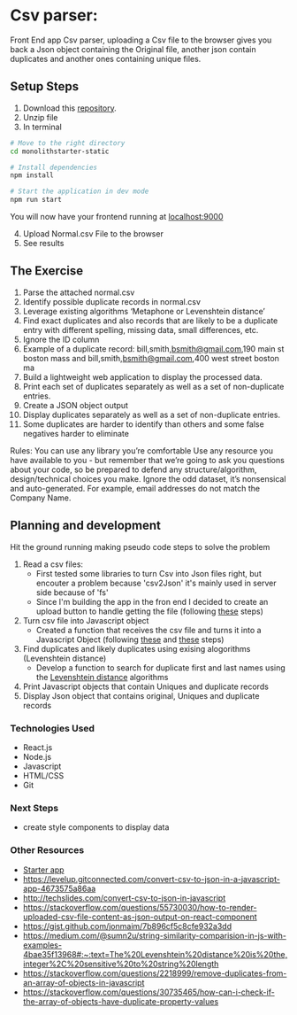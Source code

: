 # Csv parser:

Front End app Csv parser, uploading a Csv file to the browser gives you back a Json object containing the Original file, another json contain duplicates and another ones containing unique files.


## Setup Steps

1. Download this [repository](https://github.com/Frankazo/csv-parser/archive/master.zip).
2. Unzip file
3. In terminal
```bash
# Move to the right directory
cd monolithstarter-static

# Install dependencies
npm install

# Start the application in dev mode
npm run start
```
You will now have your frontend running at [localhost:9000](http://localhost:9000/)

4. Upload Normal.csv File to the browser
5. See results

## The Exercise

1. Parse the attached normal.csv
2. Identify possible duplicate records in normal.csv
3. Leverage existing algorithms ‘Metaphone or Levenshtein distance’
4. Find exact duplicates and also records that are likely to be a duplicate entry with different spelling, missing data, small differences, etc.
5. Ignore the ID column
6. Example of a duplicate record: bill,smith,bsmith@gmail.com,190 main st boston mass and bill,smith,bsmith@gmail.com,400 west street boston ma
7. Build a lightweight web application to display the processed data.
8. Print each set of duplicates separately as well as a set of non-duplicate entries.
9. Create a JSON object output
10. Display duplicates separately as well as a set of non-duplicate entries.
11. Some duplicates are harder to identify than others and some false negatives harder to eliminate

Rules:
You can use any library you’re comfortable
Use any resource you have available to you - but remember that we’re going to ask you questions about your code, so be prepared to defend any structure/algorithm, design/technical choices you make.
Ignore the odd dataset, it’s nonsensical and auto-generated. For example, email addresses do not match the Company Name.


## Planning and development

Hit the ground running making pseudo code steps to solve the problem
1. Read a csv files:
    - First tested some libraries to turn Csv into Json files right, but encouter a problem because 'csv2Json' it's mainly used in server side because of 'fs'
    - Since I'm building the app in the fron end I decided to create an upload button to handle getting the file (following [these](https://stackoverflow.com/questions/55730030/how-to-render-uploaded-csv-file-content-as-json-output-on-react-component) steps)
2. Turn csv file into Javascript object
    - Created a function that receives the csv file and turns it into a Javascript Object (following [these](http://techslides.com/convert-csv-to-json-in-javascript) and [these](https://gist.github.com/jonmaim/7b896cf5c8cfe932a3dd) steps)
3. Find duplicates and likely duplicates using exising alogorithms (Levenshtein distance)
    - Develop a function to search for duplicate first and last names using the [Levenshtein distance](https://medium.com/@sumn2u/string-similarity-comparision-in-js-with-examples-4bae35f13968#:~:text=The%20Levenshtein%20distance%20is%20the,integer%2C%20sensitive%20to%20string%20length) algorithms
4. Print Javascript objects that contain Uniques and duplicate records
5. Display Json object that contains original, Uniques and duplicate records


### Technologies Used

- React.js
- Node.js
- Javascript
- HTML/CSS
- Git

### Next Steps

- create style components to display data

### Other Resources

- [Starter app](https://candidate-take-home.s3.amazonaws.com/simple-app-starter.zip)
- https://levelup.gitconnected.com/convert-csv-to-json-in-a-javascript-app-4673575a86aa
- http://techslides.com/convert-csv-to-json-in-javascript
- https://stackoverflow.com/questions/55730030/how-to-render-uploaded-csv-file-content-as-json-output-on-react-component
- https://gist.github.com/jonmaim/7b896cf5c8cfe932a3dd
- https://medium.com/@sumn2u/string-similarity-comparision-in-js-with-examples-4bae35f13968#:~:text=The%20Levenshtein%20distance%20is%20the,integer%2C%20sensitive%20to%20string%20length
- https://stackoverflow.com/questions/2218999/remove-duplicates-from-an-array-of-objects-in-javascript
- https://stackoverflow.com/questions/30735465/how-can-i-check-if-the-array-of-objects-have-duplicate-property-values
